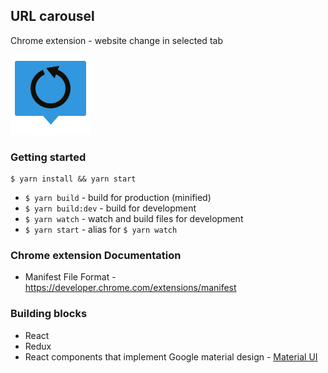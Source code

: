 ## URL carousel

Chrome extension - website change in selected tab

![alt tag](./source/images/icon128.png)

### Getting started

```
$ yarn install && yarn start
```

* `$ yarn build` - build for production (minified)
* `$ yarn build:dev` - build for development
* `$ yarn watch` - watch and build files for development
* `$ yarn start` - alias for `$ yarn watch`

### Chrome extension Documentation

* Manifest File Format - https://developer.chrome.com/extensions/manifest

### Building blocks
* React
* Redux
* React components that implement Google material design - [Material UI](http://www.material-ui.com/)
